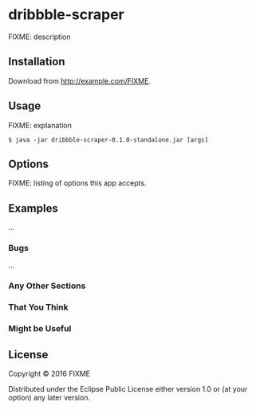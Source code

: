 # dribbble-scraper

FIXME: description

## Installation

Download from http://example.com/FIXME.

## Usage

FIXME: explanation

    $ java -jar dribbble-scraper-0.1.0-standalone.jar [args]

## Options

FIXME: listing of options this app accepts.

## Examples

...

### Bugs

...

### Any Other Sections
### That You Think
### Might be Useful

## License

Copyright © 2016 FIXME

Distributed under the Eclipse Public License either version 1.0 or (at
your option) any later version.
